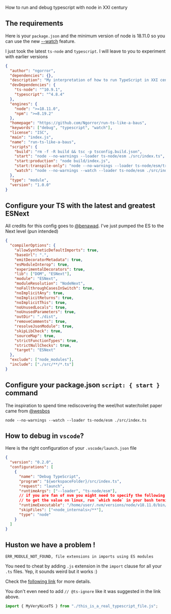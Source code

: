 How to run and debug typescript with node in XXI century

## The requirements

Here is your `package.json` and the minimum version of node is 18.11.0 so you can use the new [--watch](https://nodejs.org/dist/latest-v18.x/docs/api/cli.html#--watch) feature.

I just took the latest `ts-node` and `typescript`. I will leave to you to experiment with earlier versions

```json
{
  "author": "ngorror",
  "dependencies": {},
  "description": "My interpretation of how to run TypeScript in XXI century :)",
  "devDependencies": {
    "ts-node": "^10.9.1",
    "typescript": "^4.8.4"
  },
  "engines": {
    "node": ">=18.11.0",
    "npm": ">=8.19.2"
  },
  "homepage": "https://github.com/Ngorror/run-ts-like-a-baus",
  "keywords": ["debug", "typescript", "watch"],
  "license": "ISC",
  "main": "index.js",
  "name": "run-ts-like-a-baus",
  "scripts": {
    "build": "rm -f -R build && tsc -p tsconfig.build.json",  
    "start": "node --no-warnings --loader ts-node/esm ./src/index.ts",
    "start:production": "node build/index.js",
    "start:transpile-only": "node --no-warnings --loader ts-node/esm/transpile-only ./src/index.ts",
    "watch": "node --no-warnings --watch --loader ts-node/esm ./src/index.ts"
  },
  "type": "module",
  "version": "1.0.0"
}
```

## Configure your TS with the latest and greatest ESNext

All credits for this config goes to [@benawad](https://twitter.com/benawad). I've just pumped the ES to the Next level (pun intended)

```json
{
  "compilerOptions": {
    "allowSyntheticDefaultImports": true,
    "baseUrl": ".",
    "emitDecoratorMetadata": true,
    "esModuleInterop": true,
    "experimentalDecorators": true,
    "lib": ["DOM", "ESNext"],
    "module": "ESNext",
    "moduleResolution": "NodeNext",
    "noFallthroughCasesInSwitch": true,
    "noImplicitAny": true,
    "noImplicitReturns": true,
    "noImplicitThis": true,
    "noUnusedLocals": true,
    "noUnusedParameters": true,
    "outDir": "./dist",
    "removeComments": true,
    "resolveJsonModule": true,
    "skipLibCheck": true,
    "sourceMap": true,
    "strictFunctionTypes": true,
    "strictNullChecks": true,
    "target": "ESNext"
  },
  "exclude": ["node_modules"],
  "include": ["./src/**/*.ts"]
}
```

## Configure your package.json `script: { start }` command

The inspiration to spend time rediscovering the weel/hot water/toilet paper came from [@wesbos](https://twitter.com/Ngorror/status/1580956521290035200)

```properties
node --no-warnings --watch --loader ts-node/esm ./src/index.ts
```

## How to debug in `vscode`?

Here is the right configuration of your `.vscode/launch.json` file

```json
{
  "version": "0.2.0",
  "configurations": [
    {
      "name": "Debug TypeScript",
      "program": "${workspaceFolder}/src/index.ts",
      "request": "launch",
      "runtimeArgs": ["--loader", "ts-node/esm"],
      // if you are fan of nvm you might need to specify the following runtimeExecutable path
      // to get the value on linux, run `which node` in your bash terminal
      "runtimeExecutable": "/home/user/.nvm/versions/node/v18.11.0/bin/node",
      "skipFiles": ["<node_internals>/**"],
      "type": "node"
    }
  ]
}
```

## Huston we have a problem !

`ERR_MODULE_NOT_FOUND, file extensions in imports using ES modules`

You need to cheat by adding `.js` extension in the `import` clause for all your `.ts` files. Yep, it sounds weird but it works :)

Check the [following link](https://github.com/TypeStrong/ts-node/discussions/1781) for more details.

You don't even need to add `// @ts-ignore` like it was suggested in the link above.

```ts
import { MyVeryNiceTS } from "./this_is_a_real_typescript_file.js";
```
